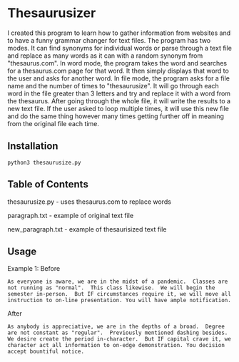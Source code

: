 # Thesaurusizer
I created this program to learn how to gather information from websites and to have a funny grammar changer for text files. The program has two modes. It can find synonyms for individual words or parse through a text file and replace as many words as it can with a random synonym from "thesaurus.com". In word mode, the program takes the word and searches for a thesaurus.com page for that word. It then simply displays that word to the user and asks for another word. In file mode, the program asks for a file name and the number of times to "thesaurusize". It will go through each word in the file greater than 3 letters and try and replace it with a word from the thesaurus. After going through the whole file, it will write the results to a new text file. If the user asked to loop multiple times, it will use this new file and do the same thing however many times getting further off in meaning from the original file each time.

## Installation
```
python3 thesaurusize.py
```
## Table of Contents
thesaurusize.py - uses thesaurus.com to replace words

paragraph.txt - example of original text file

new_paragraph.txt - example of thesaurisized text file

## Usage
Example 1: 
Before
```
As everyone is aware, we are in the midst of a pandemic.  Classes are not running as "normal".  This class likewise.  We will begin the semester in-person.  But IF circumstances require it, we will move all instruction to on-line presentation. You will have ample notification.
```

After
```
As anybody is appreciative, we are in the depths of a broad.  Degree are not constant as "regular".  Previously mentioned dashing besides.  We desire create the period in-character.  But IF capital crave it, we character act all information to on-edge demonstration. You decision accept bountiful notice.
```
